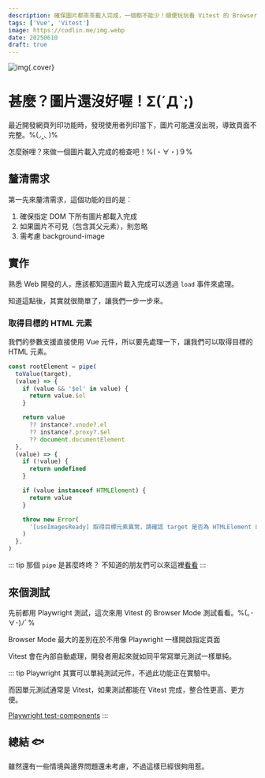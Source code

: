 ```yaml
---
description: 確保圖片都乖乖載入完成，一個都不能少！順便玩玩看 Vitest 的 Browser Mode(・∀・)９
tags: ['Vue', 'Vitest']
image: https://codlin.me/img.webp
date: 20250610
draft: true
---
```


![img](/img.webp){.cover}

# 甚麼？圖片還沒好喔！Σ(ˊДˋ;)

最近開發網頁列印功能時，發現使用者列印當下，圖片可能還沒出現，導致頁面不完整。%(◞‸◟ )%

怎麼辦哩？來做一個圖片載入完成的檢查吧！%(・∀・)９%

## 釐清需求

第一先來釐清需求，這個功能的目的是：

1. 確保指定 DOM 下所有圖片都載入完成
1. 如果圖片不可見（包含其父元素），則忽略
1. 需考慮 background-image

## 實作

熟悉 Web 開發的人，應該都知道圖片載入完成可以透過 `load` 事件來處理。

知道這點後，其實就很簡單了，讓我們一步一步來。

### 取得目標的 HTML 元素

我們的參數支援直接使用 Vue 元件，所以要先處理一下，讓我們可以取得目標的 HTML 元素。

```ts
const rootElement = pipe(
  toValue(target),
  (value) => {
    if (value && '$el' in value) {
      return value.$el
    }

    return value
      ?? instance?.vnode?.el
      ?? instance?.proxy?.$el
      ?? document.documentElement
  },
  (value) => {
    if (!value) {
      return undefined
    }

    if (value instanceof HTMLElement) {
      return value
    }

    throw new Error(
      '[useImagesReady] 取得目標元素異常，請確認 target 是否為 HTMLElement 或 Vue 元件',
    )
  },
)
```

::: tip 那個 `pipe` 是甚麼咚咚？
不知道的朋友們可以來這裡[看看](https://codlin.me/blog-program/remeda-pipe.html)
:::

## 來個測試

先前都用 Playwright 測試，這次來用 Vitest 的 Browser Mode 測試看看。%(｡･∀･)ﾉﾞ%

Browser Mode 最大的差別在於不用像 Playwright 一樣開啟指定頁面

Vitest 會在內部自動處理，開發者用起來就如同平常寫單元測試一樣單純。

::: tip
Playwright 其實可以單純測試元件，不過此功能正在實驗中。

而因單元測試通常是 Vitest，如果測試都能在 Vitest 完成，整合性更高、更方便。

[Playwright test-components](https://playwright.dev/docs/test-components)
:::

## 總結 🐟

雖然還有一些情境與邊界問題還未考慮，不過這樣已經很夠用惹。
